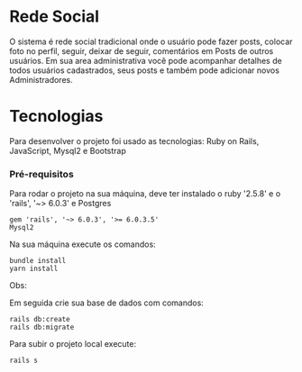 # Rede Social
O sistema é rede social tradicional onde o usuário pode fazer posts, colocar foto no perfil, seguir, deixar de seguir, comentários em Posts de outros usuários. Em sua area administrativa você pode acompanhar detalhes de todos usuários cadastrados, seus posts e também pode adicionar novos Administradores.

# Tecnologias

Para desenvolver o projeto foi usado as tecnologias: Ruby on Rails, JavaScript, Mysql2 e Bootstrap

### Pré-requisitos

Para rodar o projeto na sua máquina, deve ter instalado o ruby '2.5.8' e o 'rails', '~> 6.0.3' e Postgres

```
gem 'rails', '~> 6.0.3', '>= 6.0.3.5'
Mysql2 
```

Na sua máquina execute os comandos:
```
bundle install
yarn install
```

Obs:  
 

Em seguida crie sua base de dados com comandos:

```
rails db:create
rails db:migrate
```
Para subir o projeto local execute:
```
rails s
```

